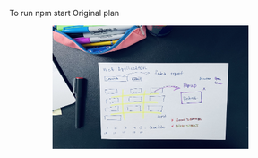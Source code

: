 To run npm start
Original plan 
<p align="center">
  <img width="350" height="220" src="https://github.com/anastasiiasok/GetImagesApp/blob/main/IMG-6270.jpg">
</p>
